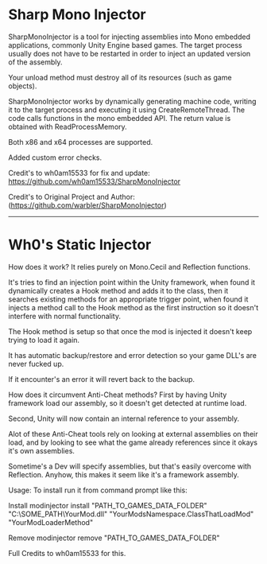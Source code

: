 # Sharp Mono Injector

SharpMonoInjector is a tool for injecting assemblies into Mono embedded applications, commonly Unity Engine based games. The target process usually does not have to be restarted in order to inject an updated version of the assembly.

Your unload method must destroy all of its resources (such as game objects).

SharpMonoInjector works by dynamically generating machine code, writing it to the target process and executing it using CreateRemoteThread. The code calls functions in the mono embedded API. The return value is obtained with ReadProcessMemory.

Both x86 and x64 processes are supported.

Added custom error checks.

Credit's to wh0am15533 for fix and update: https://github.com/wh0am15533/SharpMonoInjector

Credit's to Original Project and Author: (https://github.com/warbler/SharpMonoInjector)

--------------------------------------------------------------------------------------------------------------------------------------------------------------------------
# Wh0's Static Injector

How does it work?
It relies purely on Mono.Cecil and Reflection functions.

It's tries to find an injection point within the Unity framework, when found it dynamically creates a Hook method and adds it to the class, then it searches existing methods for an appropriate trigger point, when found it injects a method call to the Hook method as the first instruction so it doesn't interfere with normal functionality.

The Hook method is setup so that once the mod is injected it doesn't keep trying to load it again.

It has automatic backup/restore and error detection so your game DLL's are never fucked up.

If it encounter's an error it will revert back to the backup.

How does it circumvent Anti-Cheat methods?
First by having Unity framework load our assembly, so it doesn't get detected at runtime load.

Second, Unity will now contain an internal reference to your assembly. 

Alot of these Anti-Cheat tools rely on looking at external assemblies on their load, and by looking to see what the game already references since it okays it's own assemblies.

Sometime's a Dev will specify assemblies, but that's easily overcome with Reflection. Anyhow, this makes it seem like it's a framework assembly.


Usage:
To install run it from command prompt like this:

Install
modinjector install "PATH_TO_GAMES_DATA_FOLDER" "C:\SOME_PATH\YourMod.dll" "YourModsNamespace.ClassThatLoadMod" "YourModLoaderMethod"

Remove
modinjector remove "PATH_TO_GAMES_DATA_FOLDER"



Full Credits to wh0am15533 for this.
